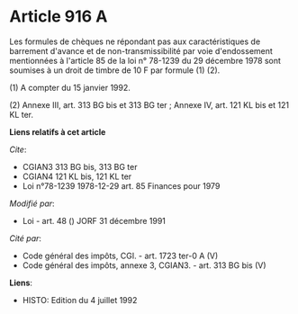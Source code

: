 # Article 916 A

Les formules de chèques ne répondant pas aux caractéristiques de barrement d'avance et de non-transmissibilité par voie
d'endossement mentionnées à l'article 85 de la loi n° 78-1239 du 29 décembre 1978 sont soumises à un droit de timbre de 10 F
par formule (1) (2).

(1) A compter du 15 janvier 1992.

(2) Annexe III, art. 313 BG bis et 313 BG ter ; Annexe IV, art. 121 KL bis et 121 KL ter.

**Liens relatifs à cet article**

_Cite_:

  - CGIAN3 313 BG bis, 313 BG ter
  - CGIAN4 121 KL bis, 121 KL ter
  - Loi n°78-1239 1978-12-29 art. 85 Finances pour 1979

_Modifié par_:

  - Loi - art. 48 () JORF 31 décembre 1991

_Cité par_:

  - Code général des impôts, CGI. - art. 1723 ter-0 A (V)
  - Code général des impôts, annexe 3, CGIAN3. - art. 313 BG bis (V)

**Liens**:

  - HISTO: Edition du 4 juillet 1992
